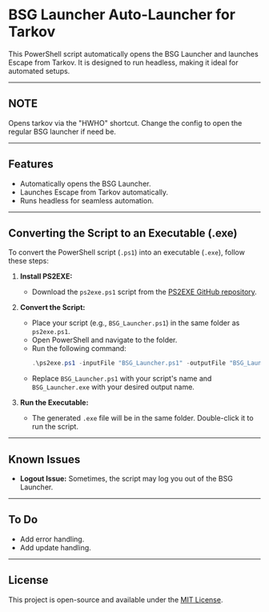 # BSG Launcher Auto-Launcher for Tarkov

This PowerShell script automatically opens the BSG Launcher and launches Escape from Tarkov. It is designed to run headless, making it ideal for automated setups.

---
## **NOTE**
Opens tarkov via the "HWHO" shortcut. Change the config to open the regular BSG launcher if need be. 

---

## **Features**
- Automatically opens the BSG Launcher.
- Launches Escape from Tarkov automatically.
- Runs headless for seamless automation.

---

## **Converting the Script to an Executable (.exe)**

To convert the PowerShell script (`.ps1`) into an executable (`.exe`), follow these steps:

1. **Install PS2EXE:**
   - Download the `ps2exe.ps1` script from the [PS2EXE GitHub repository](https://github.com/MScholtes/PS2EXE).

2. **Convert the Script:**
   - Place your script (e.g., `BSG_Launcher.ps1`) in the same folder as `ps2exe.ps1`.
   - Open PowerShell and navigate to the folder.
   - Run the following command:
     ```powershell
     .\ps2exe.ps1 -inputFile "BSG_Launcher.ps1" -outputFile "BSG_Launcher.exe"
     ```
   - Replace `BSG_Launcher.ps1` with your script's name and `BSG_Launcher.exe` with your desired output name.

3. **Run the Executable:**
   - The generated `.exe` file will be in the same folder. Double-click it to run the script.

---

## **Known Issues**
- **Logout Issue:** Sometimes, the script may log you out of the BSG Launcher.

---

## **To Do**
- Add error handling.
- Add update handling.

---

## **License**
This project is open-source and available under the [MIT License](LICENSE).
